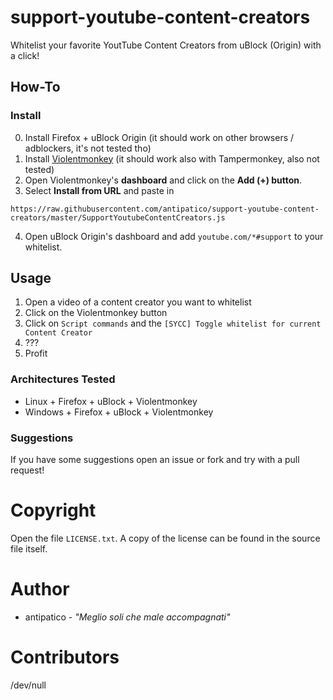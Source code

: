 # support-youtube-content-creators
Whitelist your favorite YoutTube Content Creators from uBlock (Origin) with a click!
## How-To
### Install
0. Install Firefox + uBlock Origin (it should work on other browsers / adblockers, it's not tested tho)
1. Install [Violentmonkey](https://violentmonkey.github.io/) (it should work also with Tampermonkey, also not tested)
2. Open Violentmonkey's **dashboard** and click on the **Add (+) button**.
3. Select **Install from URL** and paste in
```
https://raw.githubusercontent.com/antipatico/support-youtube-content-creators/master/SupportYoutubeContentCreators.js
```
4. Open uBlock Origin's dashboard and add `youtube.com/*#support` to your whitelist.

## Usage
1. Open a video of a content creator you want to whitelist
2. Click on the Violentmonkey button
3. Click on `Script commands` and the `[SYCC] Toggle whitelist for current Content Creator`
4. ???
5. Profit

### Architectures Tested
* Linux + Firefox + uBlock + Violentmonkey
* Windows + Firefox + uBlock + Violentmonkey

### Suggestions
If you have some suggestions open an issue or fork and try with a pull request!

# Copyright
Open the file `LICENSE.txt`.
A copy of the license can be found in the source file itself.

# Author
* antipatico - _"Meglio soli che male accompagnati"_

# Contributors
/dev/null
